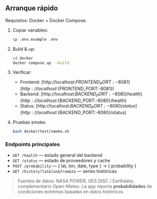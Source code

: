 ## Arranque rápido

Requisitos: Docker + Docker Compose.

1. Copiar variables:
    ```bash
    cp .env.example .env
    ````

2. Build & up:

   ```bash
   cd docker
   docker compose up --build
   ```
3. Verificar:

   * Frontend: [http://localhost:${FRONTEND_PORT:-8081}](http://localhost:${FRONTEND_PORT:-8081})
   * Backend:  [http://localhost:${BACKEND_PORT:-8080}/health](http://localhost:${BACKEND_PORT:-8080}/health)
   * Status:   [http://localhost:${BACKEND_PORT:-8080}/status](http://localhost:${BACKEND_PORT:-8080}/status)
4. Pruebas smoke:

   ```bash
   bash docker/test/smoke.sh
   ```

### Endpoints principales

* `GET /health` — estado general del backend
* `GET /status` — estado de proveedores y cache
* `POST /probability` — { lat, lon, date, type } → { probability }
* `GET /history?lat&lon&from&to` — series históricas

> Fuentes de datos: NASA POWER, GES DISC / Earthdata; complementario Open-Meteo.
> La app reporta **probabilidades** de condiciones extremas basadas en datos históricos.
